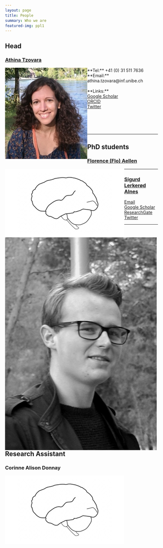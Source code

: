 ```yaml
---
layout: page
title: People
summary: Who we are
featured-img: ppl1
---
```


Head 
---

### <a href="https://ccneuro.github.io/atzovara/">Athina Tzovara</a>

<img align="left" style="display:inline" src="https://raw.githubusercontent.com/ccneuro/ccneuro.github.io/master/assets/img/posts/TzovaraAthina_Picture.jpg" alt="Smiley face" style="width:200px;padding:15px"/>
**Tel:** +41 (0) 31 511 7636  <br/>
**Email:** athina.tzovara@inf.unibe.ch <br/>
<br/>
**Links:**<br/>
<a href="https://scholar.google.ch/citations?hl=en&user=XdOdIKYAAAAJ">Google Scholar</a><br/>
<a href="https://orcid.org/0000-0002-7588-1418">ORCID</a><br/>
<a href="https://twitter.com/aath0">Twitter</a>
<br/>
<br/>
<br/>
<br/>
<br/>

---
PhD students
---

### <a href="https://ccneuro.github.io/faellen/">Florence (Flo) Aellen</a>

<img style="float: left;" src="https://raw.githubusercontent.com/ccneuro/ccneuro.github.io/master/assets/img/posts/ppl.jpg" alt="Smiley face" style="width:175px;border:15px;"/>

---

### <a href="https://ccneuro.github.io/salnes/">Sigurd Lerkerød Alnes</a>
<img style="float: left;" src="https://raw.githubusercontent.com/ccneuro/ccneuro.github.io/master/assets/img/posts/AlnesSigurd_Picture.jpg" alt="Smiley face" style="width:175px;border:15px;"/>

<a href="sigurd.alnes@inf.unibe.ch">Email</a><br/>
<a href="https://scholar.google.com/citations?user=ECfihgYAAAAJ">Google Scholar</a><br/>
<a href="https://www.researchgate.net/profile/Sigurd_Alnes">ResearchGate</a><br/>
<a href="https://twitter.com/lerknes">Twitter</a>

---
Research Assistant
---

### Corinne Alison Donnay

<img style="float: left;" src="https://raw.githubusercontent.com/ccneuro/ccneuro.github.io/master/assets/img/posts/ppl.jpg" alt="Smiley face" style="width:175px;border:15px;"/>



 
